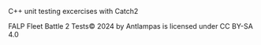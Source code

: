 C++ unit testing excercises with Catch2

FALP Fleet Battle 2 Tests© 2024 by Antlampas is licensed under CC BY-SA 4.0 
